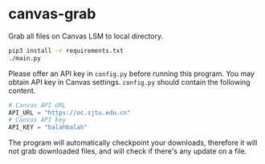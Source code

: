 # canvas-grab

Grab all files on Canvas LSM to local directory.

```bash
pip3 install -r requirements.txt
./main.py
```

Please offer an API key in `config.py` before running this program.
You may obtain API key in Canvas settings. `config.py` should contain
the following content.

```python
# Canvas API URL
API_URL = "https://oc.sjtu.edu.cn"
# Canvas API key
API_KEY = "balahbalah"
```

The program will automatically checkpoint your downloads, therefore
it will not grab downloaded files, and will check if there's any update
on a file.
